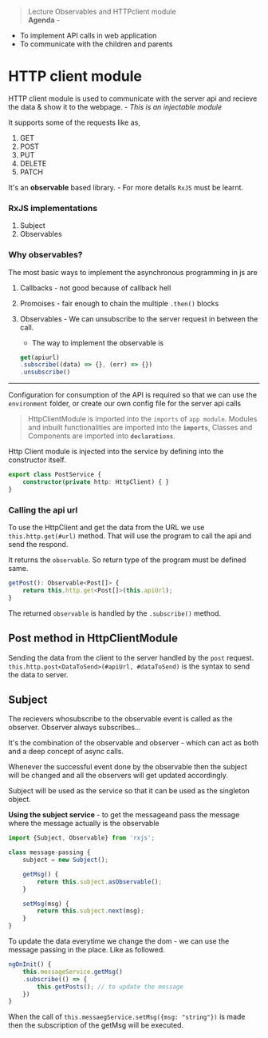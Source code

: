> Lecture Observables and HTTPclient module <br>
**Agenda** - 
- To implement API calls in web application 
- To communicate with the children and parents 

# HTTP client module

HTTP client module is used to communicate with the server api and recieve the data & show it to the webpage. - _This is an injectable module_

It supports some of the requests like as,
1. GET
2. POST
3. PUT
4. DELETE
5. PATCH

It's an **observable** based library. - For more details `RxJS` must be learnt.

### RxJS implementations

1. Subject
2. Observables

### Why observables?

The most basic ways to implement the asynchronous programming in js are
1. Callbacks - not good because of callback hell
2. Promoises - fair enough to chain the multiple `.then()` blocks
3. Observables - We can unsubscribe to the server request in between the call.
    - The way to implement the observable is 

    ```typescript
    get(apiurl)
    .subscribe((data) => {}, (err) => {})
    .unsubscribe()
    ```


---

Configuration for consumption of the API is required so that we can use the `environment` folder, or create our own config file for the server api calls

> HttpClientModule is imported into the `imports` of `app module`.
Modules and inbuilt functionalities are imported into the **`imports`**, Classes and Components are imported into **`declarations`**. 

Http Client module is injected into the service by defining into the constructor itself.

```typescript
export class PostService {
    constructor(private http: HttpClient) { }
}
```

### Calling the api url

To use the HttpClient and get the data from the URL we use `this.http.get(#url)` method. That will use the program to call the api and send the respond.

It returns the `observable`. So return type of the program must be defined same.

```js
getPost(): Observable<Post[]> { 
    return this.http.get<Post[]>(this.apiUrl);
}
```

The returned `observable` is handled by the `.subscribe()` method.

## Post method in HttpClientModule

Sending the data from the client to the server handled by the `post` request. `this.http.post<DataToSend>(#apiUrl, #dataToSend)` is the syntax to send the data to server.


## Subject

The recievers whosubscribe to the observable event is called as the observer. Observer always subscribes...

It's the combination of the observable and observer - which can act as both and a deep concept of async calls.

Whenever the successful event done by the observable then the subject will be changed and all the observers will get updated accordingly.

Subject will be used as the service so that it can be used as the singleton object. 

**Using the subject service** - to get the messageand pass the message where the message actually is the observable

```javascript
import {Subject, Observable} from 'rxjs';

class message-passing {
    subject = new Subject();

    getMsg() {
        return this.subject.asObservable();
    }

    setMsg(msg) {
        return this.subject.next(msg);
    }
}
```

To update the data everytime we change the dom - we can use the message passing in the place. Like as followed.

```js
ngOnInit() {
    this.messageService.getMsg()
    .subscribe(() => {
        this.getPosts(); // to update the message
    })
}
```

When the call of `this.messaegService.setMsg({msg: "string"})` is made then the subscription of the getMsg will be executed.